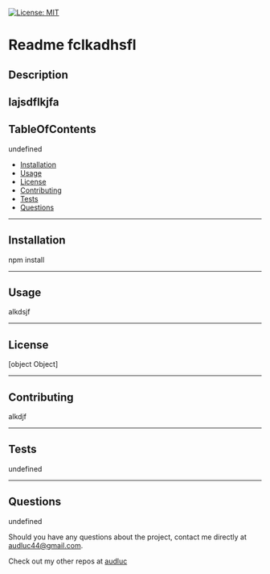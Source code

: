

[![License: MIT](https://img.shields.io/badge/License-MIT-orange.svg)](https://opensource.org/licenses/MIT)

# Readme fclkadhsfl

## Description 
lajsdflkjfa
---

## TableOfContents
undefined

* [Installation](#installation)
* [Usage](#usage)
* [License](#license)
* [Contributing](#contributing)
* [Tests](#tests)
* [Questions](#questions)
---
## Installation
npm install

---
## Usage
alkdsjf

---
## License 
[object Object]

---

## Contributing
alkdjf

---

## Tests
undefined

---

## Questions
undefined

Should you have any questions about the project, contact me directly at [audluc44@gmail.com](mailto:audluc44@gmail.com).

Check out my other repos at [audluc](https://github.com/audluc)

